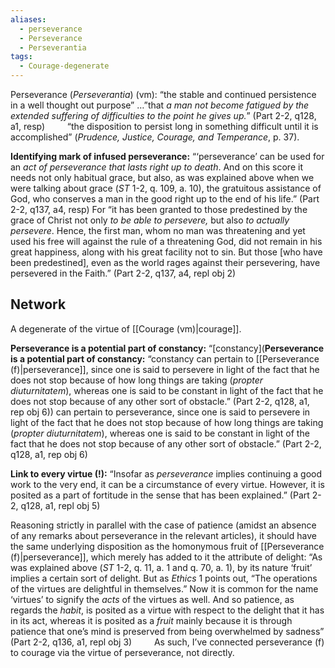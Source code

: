 ```yaml
---
aliases:
  - perseverance
  - Perseverance
  - Perseverantia
tags:
  - Courage-degenerate
---
```

Perseverance (*Perseverantia*) (vm): “the stable and continued persistence in a well thought out purpose” …”that *a man not become fatigued by the extended suffering of difficulties to the point he gives up.*” (Part 2-2, q128, a1, resp)
$\qquad$“the disposition to persist long in something difficult until it is accomplished” (*Prudence, Justice, Courage, and Temperance*, p. 37).

**Identifying mark of infused perseverance:** “‘perseverance’ can be used for an *act of perseverance that lasts right up to death*. And on this score it needs not only habitual grace, but also, as was explained above when we were talking about grace (*ST* 1-2, q. 109, a. 10), the gratuitous assistance of God, who conserves a man in the good right up to the end of his life.” (Part 2-2, q137, a4, resp) For “it has been granted to those predestined by the grace of Christ not only *to be able to persevere,* but also *to actually persevere*. Hence, the first man, whom no man was threatening and yet used his free will against the rule of a threatening God, did not remain in his great happiness, along with his great facility not to sin. But those \[who have been predestined], even as the world rages against their persevering, have persevered in the Faith.” (Part 2-2, q137, a4, repl obj 2)

## Network
A degenerate of the virtue of [[Courage (vm)|courage]].

**Perseverance is a potential part of constancy:** “[constancy](**Perseverance is a potential part of constancy:** “constancy can pertain to [[Perseverance (f)|perseverance]], since one is said to persevere in light of the fact that he does not stop because of how long things are taking (*propter diuturnitatem*), whereas one is said to be constant in light of the fact that he does not stop because of any other sort of obstacle.” (Part 2-2, q128, a1, rep obj 6)) can pertain to perseverance, since one is said to persevere in light of the fact that he does not stop because of how long things are taking (*propter diuturnitatem*), whereas one is said to be constant in light of the fact that he does not stop because of any other sort of obstacle.” (Part 2-2, q128, a1, rep obj 6)

**Link to every virtue (!):** “Insofar as *perseverance* implies continuing a good work to the very end, it can be a circumstance of every virtue. However, it is posited as a part of fortitude in the sense that has been explained.” (Part 2-2, q128, a1, repl obj 5)

Reasoning strictly in parallel with the case of patience (amidst an absence of any remarks about perseverance in the relevant articles), it should have the same underlying disposition as the homonymous fruit of [[Perseverance (f)|perseverance]], which merely has added to it the attribute of delight: “As was explained above (*ST* 1-2, q. 11, a. 1 and q. 70, a. 1), by its nature ‘fruit’ implies a certain sort of delight. But as *Ethics* 1 points out, “The operations of the virtues are delightful in themselves.” Now it is common for the name ‘virtues’ to signify the *acts* of the virtues as well. And so patience, as regards the *habit*, is posited as a virtue with respect to the delight that it has in its act, whereas it is posited as a *fruit* mainly because it is through patience that one’s mind is preserved from being overwhelmed by sadness” (Part 2-2, q136, a1, repl obj 3)
$\qquad$As such, I’ve connected perseverance (f) to courage via the virtue of perseverance, not directly.
